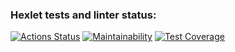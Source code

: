 ### Hexlet tests and linter status:
[![Actions Status](https://github.com/ConstableFraser/java-project-78/actions/workflows/hexlet-check.yml/badge.svg)](https://github.com/ConstableFraser/java-project-78/actions)
[![Maintainability](https://api.codeclimate.com/v1/badges/1a4fe2773eae4dbac527/maintainability)](https://codeclimate.com/github/ConstableFraser/java-project-78/maintainability)
[![Test Coverage](https://api.codeclimate.com/v1/badges/1a4fe2773eae4dbac527/test_coverage)](https://codeclimate.com/github/ConstableFraser/java-project-78/test_coverage)
